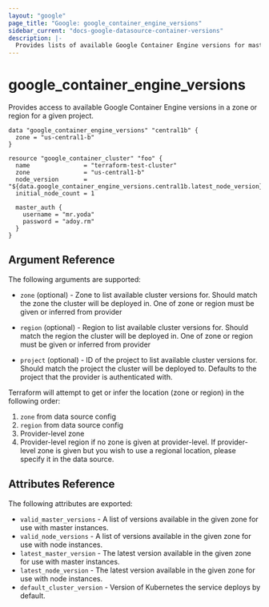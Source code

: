 ```yaml
---
layout: "google"
page_title: "Google: google_container_engine_versions"
sidebar_current: "docs-google-datasource-container-versions"
description: |-
  Provides lists of available Google Container Engine versions for masters and nodes.
---
```


# google\_container\_engine\_versions

Provides access to available Google Container Engine versions in a zone or region for a given project.

```hcl
data "google_container_engine_versions" "central1b" {
  zone = "us-central1-b"
}

resource "google_container_cluster" "foo" {
  name               = "terraform-test-cluster"
  zone               = "us-central1-b"
  node_version       = "${data.google_container_engine_versions.central1b.latest_node_version}"
  initial_node_count = 1

  master_auth {
    username = "mr.yoda"
    password = "adoy.rm"
  }
}
```

## Argument Reference

The following arguments are supported:

* `zone` (optional) - Zone to list available cluster versions for. Should match the zone the cluster will be deployed in.
    One of zone or region must be given or inferred from provider

* `region` (optional) - Region to list available cluster versions for. Should match the region the cluster will be deployed in.
    One of zone or region must be given or inferred from provider

* `project` (optional) - ID of the project to list available cluster versions for. Should match the project the cluster will be deployed to.
  Defaults to the project that the provider is authenticated with.

Terraform will attempt to get or infer the location (zone or region) in the following order:
1. `zone` from data source config
2. `region` from data source config
3. Provider-level zone
4. Provider-level region if no zone is given at provider-level. If provider-level zone is given but you wish to use a
   regional location, please specify it in the data source.


## Attributes Reference

The following attributes are exported:

* `valid_master_versions` - A list of versions available in the given zone for use with master instances.
* `valid_node_versions` - A list of versions available in the given zone for use with node instances.
* `latest_master_version` - The latest version available in the given zone for use with master instances.
* `latest_node_version` - The latest version available in the given zone for use with node instances.
* `default_cluster_version` - Version of Kubernetes the service deploys by default.
